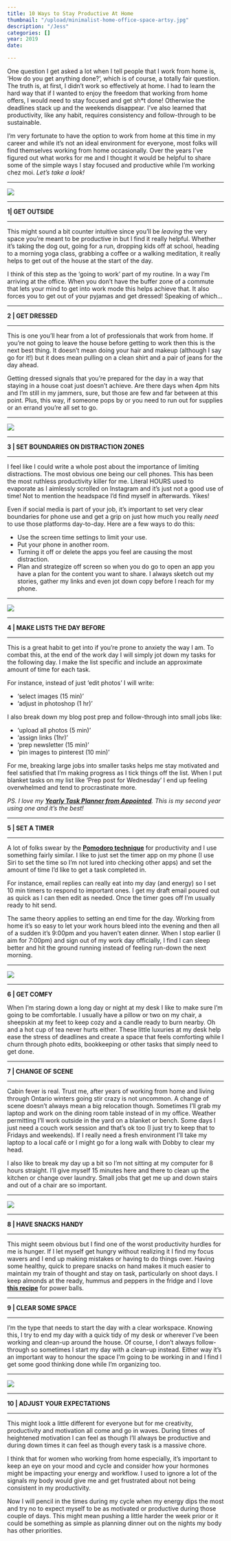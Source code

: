 ```yaml
---
title: 10 Ways to Stay Productive At Home
thumbnail: "/upload/minimalist-home-office-space-artsy.jpg"
description: "/Jess"
categories: []
year: 2019
date: 

---
```

One question I get asked a lot when I tell people that I work from home is, ‘How do you get anything done?’, which is of course, a totally fair question. The truth is, at first, I didn’t work so effectively at home. I had to learn the hard way that if I wanted to enjoy the freedom that working from home offers, I would need to stay focused and get sh*t done! Otherwise the deadlines stack up and the weekends disappear. I’ve also learned that productivity, like any habit, requires consistency and follow-through to be sustainable.

I’m very fortunate to have the option to work from home at this time in my career and while it’s not an ideal environment for everyone, most folks will find themselves working from home occasionally. Over the years I’ve figured out what works for me and I thought it would be helpful to share some of the simple ways I stay focused and productive while I’m working chez moi. _Let’s take a look!_

***

![](https://i.pinimg.com/474x/14/93/d0/1493d0f5d314af937f730897dad43494--workspace-inspiration-interior-design-inspiration.jpg)

***

**1| GET OUTSIDE**

***

This might sound a bit counter intuitive since you’ll be _leaving_ the very space you’re meant to be productive in but I find it really helpful. Whether it’s taking the dog out, going for a run, dropping kids off at school, heading to a morning yoga class, grabbing a coffee or a walking meditation, it really helps to get out of the house at the start of the day.

I think of this step as the ‘going to work’ part of my routine. In a way I’m arriving at the office. When you don’t have the buffer zone of a commute that lets your mind to get into work mode this helps achieve that. It also forces you to get out of your pyjamas and get dressed! Speaking of which…

***

**2 | GET DRESSED**

***

This is one you’ll hear from a lot of professionals that work from home. If you’re not going to leave the house before getting to work then this is the next best thing. It doesn’t mean doing your hair and makeup (although I say go for it!) but it does mean pulling on a clean shirt and a pair of jeans for the day ahead.

Getting dressed signals that you’re prepared for the day in a way that staying in a house coat just doesn’t achieve. Are there days when 4pm hits and I’m still in my jammers, sure, but those are few and far between at this point. Plus, this way, if someone pops by or you need to run out for supplies or an errand you’re all set to go.

***

![](https://i.pinimg.com/474x/08/5c/4a/085c4a0b5e68728b77435be6f3f78faf.jpg)

***

**3 | SET BOUNDARIES ON DISTRACTION ZONES**

***

I feel like I could write a whole post about the importance of limiting distractions. The most obvious one being our cell phones. This has been the most ruthless productivity killer for me. Literal HOURS used to evaporate as I aimlessly scrolled on Instagram and it’s just not a good use of time! Not to mention the headspace I’d find myself in afterwards. Yikes!

Even if social media is part of your job, it’s important to set very clear boundaries for phone use and get a grip on just how much you really _need_ to use those platforms day-to-day. Here are a few ways to do this:

* Use the screen time settings to limit your use.
* Put your phone in another room.
* Turning it off or delete the apps you feel are causing the most distraction.
* Plan and strategize off screen so when you do go to open an app you have a plan for the content you want to share. I always sketch out my stories, gather my links and even jot down copy before I reach for my phone.

***

![](https://i.pinimg.com/474x/19/05/7e/19057ea7d9f917e2abdf66ae26c334b1.jpg)

***

**4 | MAKE LISTS THE DAY BEFORE**

***

This is a great habit to get into if you’re prone to anxiety the way I am. To combat this, at the end of the work day I will simply jot down my tasks for the following day. I make the list specific and include an approximate amount of time for each task.

For instance, instead of just ‘edit photos’ I will write:

* ‘select images (15 min)’
* ‘adjust in photoshop (1 hr)’

I also break down my blog post prep and follow-through into small jobs like:

* ‘upload all photos (5 min)’
* ‘assign links (1hr)’
* ‘prep newsletter (15 min)’
* ‘pin images to pinterest (10 min)’

For me, breaking large jobs into smaller tasks helps me stay motivated and feel satisfied that I’m making progress as I tick things off the list. When I put blanket tasks on my list like ‘Prep post for Wednesday’ I end up feeling overwhelmed and tend to procrastinate more.

_PS. I love my_ [**_Yearly Task Planner from Appointed_**](https://www.appntd.com/collections/calendars-planners/products/2019-year-task-planner-charcoal)_. This is my second year using one and it’s the best!_

***

**5 | SET A TIMER**

***

A lot of folks swear by the [**Pomodoro technique**](https://en.wikipedia.org/wiki/Pomodoro_Technique) for productivity and I use something fairly similar. I like to just set the timer app on my phone (I use Siri to set the time so I’m not lured into checking other apps) and set the amount of time I’d like to get a task completed in.

For instance, email replies can really eat into my day (and energy) so I set 10 min timers to respond to important ones. I get my draft email poured out as quick as I can then edit as needed. Once the timer goes off I’m usually ready to hit send.

The same theory applies to setting an end time for the day. Working from home it’s so easy to let your work hours bleed into the evening and then all of a sudden it’s 9:00pm and you haven’t eaten dinner. When I stop earlier (I aim for 7:00pm) and sign out of my work day officially, I find I can sleep better and hit the ground running instead of feeling run-down the next morning.

***

![](https://i.pinimg.com/474x/bc/60/2f/bc602f20188717ca8224be9e925bb03c.jpg)

***

**6 | GET COMFY**

When I’m staring down a long day or night at my desk I like to make sure I’m going to be comfortable. I usually have a pillow or two on my chair, a sheepskin at my feet to keep cozy and a candle ready to burn nearby. Oh and a hot cup of tea never hurts either. These little luxuries at my desk help ease the stress of deadlines and create a space that feels comforting while I churn through photo edits, bookkeeping or other tasks that simply need to get done.

***

**7 | CHANGE OF SCENE**

***

Cabin fever is real. Trust me, after years of working from home and living through Ontario winters going stir crazy is not uncommon. A change of scene doesn’t always mean a big relocation though. Sometimes I’ll grab my laptop and work on the dining room table instead of in my office. Weather permitting I’ll work outside in the yard on a blanket or bench. Some days I just need a couch work session and that’s ok too (I just try to keep that to Fridays and weekends). If I really need a fresh environment I’ll take my laptop to a local café or I might go for a long walk with Dobby to clear my head.

I also like to break my day up a bit so I’m not sitting at my computer for 8 hours straight. I’ll give myself 15 minutes here and there to clean up the kitchen or change over laundry. Small jobs that get me up and down stairs and out of a chair are so important.

***

![](https://i.pinimg.com/474x/bd/97/4b/bd974babe58d7ce63f12dc5ce84cf335.jpg)

***

**8 | HAVE SNACKS HANDY**

***

This might seem obvious but I find one of the worst productivity hurdles for me is hunger. If I let myself get hungry without realizing it I find my focus wavers and I end up making mistakes or having to do things over. Having some healthy, quick to prepare snacks on hand makes it much easier to maintain my train of thought and stay on task, particularly on shoot days. I keep almonds at the ready, hummus and peppers in the fridge and I love [**this recipe**](https://minimalistbaker.com/no-bake-pb-j-energy-bites/) for power balls.

***

**9 | CLEAR SOME SPACE**

***

I’m the type that needs to start the day with a clear workspace. Knowing this, I try to end my day with a quick tidy of my desk or wherever I’ve been working and clean-up around the house. Of course, I don’t always follow-through so sometimes I start my day with a clean-up instead. Either way it’s an important way to honour the space I’m going to be working in and I find I get some good thinking done while I’m organizing too.

***

![](https://i.pinimg.com/474x/87/c8/cd/87c8cdad119669fb03517e51be4c6f04.jpg)

***

**10 | ADJUST YOUR EXPECTATIONS**

***

This might look a little different for everyone but for me creativity, productivity and motivation all come and go in waves. During times of heightened motivation I can feel as though I’ll always be productive and during down times it can feel as though every task is a massive chore.

I think that for women who working from home especially, it’s important to keep an eye on your mood and cycle and consider how your hormones might be impacting your energy and workflow. I used to ignore a lot of the signals my body would give me and get frustrated about not being consistent in my productivity.

Now I will pencil in the times during my cycle when my energy dips the most and try no to expect myself to be as motivated or productive during those couple of days. This might mean pushing a little harder the week prior or it could be something as simple as planning dinner out on the nights my body has other priorities.